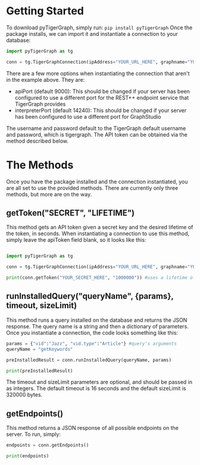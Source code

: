 # Getting Started
To download pyTigerGraph, simply run:
```pip install pyTigerGraph```
Once the package installs, we can import it and instantiate a connection to your database:
```py
import pyTigerGraph as tg

conn = tg.TigerGraphConnection(ipAddress="YOUR_URL_HERE", graphname="YOUR_GRAPH_NAME", username="YOUR_USERNAME", password"YOUR_PASSWORD", apiToken="YOUR_API_TOKEN_HERE")
```
There are a few more options when instantiating the connection that aren't in the example above. They are:
* apiPort (default 9000): This should be changed if your server has been configured to use a different port for the REST++ endpoint service that TigerGraph provides
* interpreterPort (default 14240): This should be changed if your server has been configured to use a different port for GraphStudio

The username and password default to the TigerGraph default username and password, which is tigergraph. The API token can be obtained via the method described below.
# The Methods
Once you have the package installed and the connection instantiated, you are all set to use the provided methods. There are currently only three methods, but more are on the way.
## getToken("SECRET", "LIFETIME")
This method gets an API token given a secret key and the desired lifetime of the token, in seconds. When instantiating a connection to use this method, simply leave the apiToken field blank, so it looks like this:
```py

import pyTigerGraph as tg

conn = tg.TigerGraphConnection(ipAddress="YOUR_URL_HERE", graphname="YOUR_GRAPH_NAME", username="YOUR_USERNAME", password="YOUR_PASSWORD")

print(conn.getToken("YOUR_SECRET_HERE", "1000000")) #uses a lifetime of 1,000,000 seconds
```

## runInstalledQuery("queryName", {params}, timeout, sizeLimit)
This method runs a query installed on the database and returns the JSON response. The query name is a string and then a dictionary of parameters. Once you instantiate a connection, the code looks something like this:
```py
params = {"vid":"Jazz", "vid.type":"Article"} #query's arguments
queryName = "getKeywords"

preInstalledResult = conn.runInstalledQuery(queryName, params) 

print(preInstalledResult)
```
The timeout and sizeLimit parameters are optional, and should be passed in as integers. The default timeout is 16 seconds and the default sizeLimit is 320000 bytes.

## getEndpoints()
This method returns a JSON response of all possible endpoints on the server. To run, simply:
```py
endpoints = conn.getEndpoints()

print(endpoints)
```
